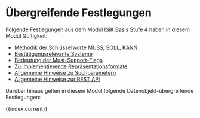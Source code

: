 # Übergreifende Festlegungen

Folgende Festlegungen aus dem Modul [ISiK Basis Stufe 4](https://simplifier.net/guide/isik-basis-v4/ImplementationGuide-markdown-Einfuehrung?version=current) haben in diesem Modul Gültigkeit: 
* [Methodik der Schlüsselworte MUSS, SOLL, KANN](https://simplifier.net/guide/isik-basis-v4/markdown-UebergreifendeFestlegungen-UebergreifendeFestlegungen_Methodik?version=current)
* [Bestätigungsrelevante Systeme](https://simplifier.net/guide/isik-basis-v4/UebergreifendeFestlegungen-BestaetigungsrelevanteSysteme?version=current)
* [Bedeutung der Must-Support-Flags](https://simplifier.net/guide/isik-basis-v4/UebergreifendeFestlegungen-UebergreifendeFestlegungen_Must-Support-Flags?version=current)
* [Zu implementierende Repräsentationsformate](https://simplifier.net/guide/isik-basis-v4/UebergreifendeFestlegungen-Repraesentationsformate?version=current)
* [Allgemeine Hinweise zu Suchparametern](https://simplifier.net/guide/isik-basis-v4/UebergreifendeFestlegungen-UebergreifendeFestlegungen_Suchparameter?version=current)
* [Allgemeine Hinweise zur REST API](https://simplifier.net/guide/isik-basis-v4/markdown-UebergreifendeFestlegungen-UebergreifendeFestlegungen_Rest?version=current)

Darüber hinaus gelten in diesem Modul folgende Datenobjekt-übergreifende Festlegungen:

{{index:current}}
